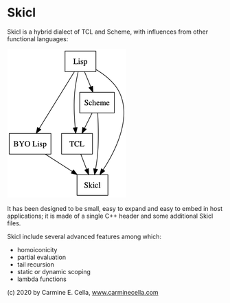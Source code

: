 # Skicl

Skicl is a hybrid dialect of TCL and Scheme, with influences from other functional
languages: 

![Genealogy](docs/skicl_anchestors.png)

It has been designed to be small, easy to expand and easy to embed in host applications; it is made of a single C++ header and some additional Skicl files.

Skicl include several advanced features among which:

* homoiconicity
* partial evaluation
* tail recursion
* static or dynamic scoping
* lambda functions



(c) 2020 by Carmine E. Cella, www.carminecella.com
